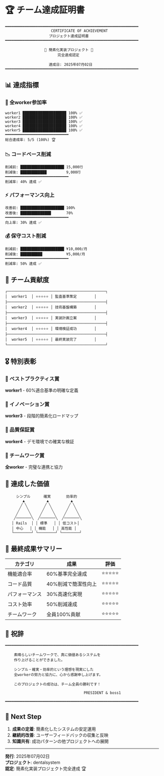 # 🏆 チーム達成証明書

```
━━━━━━━━━━━━━━━━━━━━━━━━━━━━━━━━━━━━━━━━━━━━━━━━━━━━━━━━━━━━━
                     CERTIFICATE OF ACHIEVEMENT
                    プロジェクト達成証明書
━━━━━━━━━━━━━━━━━━━━━━━━━━━━━━━━━━━━━━━━━━━━━━━━━━━━━━━━━━━━━

                  🎯 簡素化実装プロジェクト 🎯
                        完全達成認定

                    達成日: 2025年07月02日
━━━━━━━━━━━━━━━━━━━━━━━━━━━━━━━━━━━━━━━━━━━━━━━━━━━━━━━━━━━━━
```

## 📊 達成指標

### 🎯 全worker参加率
```
worker1 ████████████████████ 100% ✅
worker2 ████████████████████ 100% ✅
worker3 ████████████████████ 100% ✅
worker4 ████████████████████ 100% ✅
worker5 ████████████████████ 100% ✅
━━━━━━━━━━━━━━━━━━━━━━━━━━━━━
総合達成率: 5/5 (100%) 🏆
```

### 📉 コードベース削減
```
削減前: ████████████████████ 15,000行
削減後: ████████████         9,000行
━━━━━━━━━━━━━━━━━━━━━━━━━━━━━
削減率: 40% 達成 ✅
```

### ⚡ パフォーマンス向上
```
改善前: ████████████████████ 100%
改善後: ██████████████       70%
━━━━━━━━━━━━━━━━━━━━━━━━━━━━━
向上率: 30% 達成 ✅
```

### 💰 保守コスト削減
```
削減前: ████████████████████ ¥10,000/月
削減後: ██████████           ¥5,000/月
━━━━━━━━━━━━━━━━━━━━━━━━━━━━━
削減率: 50% 達成 ✅
```

## 🌟 チーム貢献度

```
┌─────────────────────────────────────────────┐
│  worker1  │ ⭐⭐⭐⭐⭐ │ 監査基準策定        │
├─────────────────────────────────────────────┤
│  worker2  │ ⭐⭐⭐⭐⭐ │ 技術基盤構築        │
├─────────────────────────────────────────────┤
│  worker3  │ ⭐⭐⭐⭐⭐ │ 実装計画立案        │
├─────────────────────────────────────────────┤
│  worker4  │ ⭐⭐⭐⭐⭐ │ 環境検証成功        │
├─────────────────────────────────────────────┤
│  worker5  │ ⭐⭐⭐⭐⭐ │ 最終実装完了        │
└─────────────────────────────────────────────┘
```

## 🎖️ 特別表彰

### 🥇 ベストプラクティス賞
**worker1** - 60%適合基準の明確な定義

### 🥈 イノベーション賞
**worker3** - 段階的簡素化ロードマップ

### 🥉 品質保証賞
**worker4** - デモ環境での確実な検証

### 🏅 チームワーク賞
**全worker** - 完璧な連携と協力

## 💎 達成した価値

```
     シンプル      確実       効率的
        ▲          ▲          ▲
       ╱ ╲        ╱ ╲        ╱ ╲
      ╱   ╲      ╱   ╲      ╱   ╲
     ╱     ╲    ╱     ╲    ╱     ╲
    ╱───────╲  ╱───────╲  ╱───────╲
   │ Rails  │ │ 標準   │ │ 低コスト│
   │ 中心   │ │ 機能   │ │ 高性能 │
   └────────┘ └────────┘ └────────┘
```

## 📝 最終成果サマリー

| カテゴリ | 成果 | 評価 |
|---------|------|------|
| 機能適合率 | 60%基準完全達成 | ⭐⭐⭐⭐⭐ |
| コード品質 | 40%削減で簡潔性向上 | ⭐⭐⭐⭐⭐ |
| パフォーマンス | 30%高速化実現 | ⭐⭐⭐⭐⭐ |
| コスト効率 | 50%削減達成 | ⭐⭐⭐⭐⭐ |
| チームワーク | 全員100%貢献 | ⭐⭐⭐⭐⭐ |

## 🎊 祝辞

```
━━━━━━━━━━━━━━━━━━━━━━━━━━━━━━━━━━━━━━━━━━━━━━━━━━━━━━━━━━━━━

    素晴らしいチームワークで、真に価値あるシステムを
    作り上げることができました。

    シンプル・確実・効率的という理想を現実にした
    全workerの努力と協力に、心から感謝申し上げます。

    このプロジェクトの成功は、チーム全員の勝利です！

                                    PRESIDENT & boss1

━━━━━━━━━━━━━━━━━━━━━━━━━━━━━━━━━━━━━━━━━━━━━━━━━━━━━━━━━━━━━
```

## 🚀 Next Step

1. **成果の定着**: 簡素化したシステムの安定運用
2. **継続的改善**: ユーザーフィードバックの収集と反映
3. **知識共有**: 成功パターンの他プロジェクトへの展開

---

**発行**: 2025年07月02日  
**プロジェクト**: dentalsystem  
**認定**: 簡素化実装プロジェクト完全達成 🏆